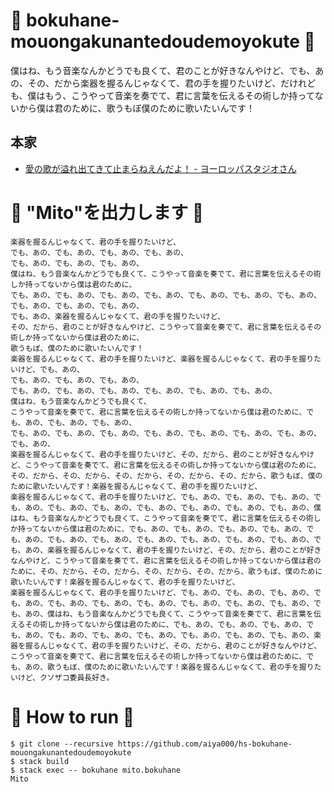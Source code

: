 # :boy: bokuhane-mouongakunantedoudemoyokute :woman:
僕はね、もう音楽なんかどうでも良くて、君のことが好きなんやけど、でも、あの、その、だから楽器を握るんじゃなくて、君の手を握りたいけど、だけれども、僕はもう、こうやって音楽を奏でて、君に言葉を伝えるその術しか持ってないから僕は君のために、歌うもぼ僕のために歌いたいんです！

## 本家

- [愛の歌が溢れ出てきて止まらねえんだよ！ - ヨーロッパスタジオさん](http://www.europe-studio.net/gmf/game/nagano/)

# :full_moon_with_face: "Mito"を出力します :rabbit2:

```
楽器を握るんじゃなくて、君の手を握りたいけど、
でも、あの、でも、あの、でも、あの、でも、あの、
でも、あの、でも、あの、でも、あの、
僕はね、もう音楽なんかどうでも良くて、こうやって音楽を奏でて、君に言葉を伝えるその術しか持ってないから僕は君のために、
でも、あの、でも、あの、でも、あの、でも、あの、でも、あの、でも、あの、でも、あの、でも、あの、でも、あの、でも、あの、
でも、あの、楽器を握るんじゃなくて、君の手を握りたいけど、
その、だから、君のことが好きなんやけど、こうやって音楽を奏でて、君に言葉を伝えるその術しか持ってないから僕は君のために、
歌うもぼ、僕のために歌いたいんです！
楽器を握るんじゃなくて、君の手を握りたいけど、楽器を握るんじゃなくて、君の手を握りたいけど、でも、あの、
でも、あの、でも、あの、でも、あの、
でも、あの、でも、あの、でも、あの、でも、あの、でも、あの、でも、あの、
僕はね、もう音楽なんかどうでも良くて、
こうやって音楽を奏でて、君に言葉を伝えるその術しか持ってないから僕は君のために、でも、あの、でも、あの、でも、あの、
でも、あの、でも、あの、でも、あの、でも、あの、でも、あの、でも、あの、でも、あの、でも、あの、
楽器を握るんじゃなくて、君の手を握りたいけど、その、だから、君のことが好きなんやけど、こうやって音楽を奏でて、君に言葉を伝えるその術しか持ってないから僕は君のために、その、だから、その、だから、その、だから、その、だから、その、だから、歌うもぼ、僕のために歌いたいんです！楽器を握るんじゃなくて、君の手を握りたいけど、
楽器を握るんじゃなくて、君の手を握りたいけど、でも、あの、でも、あの、でも、あの、でも、あの、でも、あの、でも、あの、でも、あの、でも、あの、でも、あの、でも、あの、僕はね、もう音楽なんかどうでも良くて、こうやって音楽を奏でて、君に言葉を伝えるその術しか持ってないから僕は君のために、でも、あの、でも、あの、でも、あの、でも、あの、でも、あの、でも、あの、でも、あの、でも、あの、でも、あの、でも、あの、でも、あの、でも、あの、楽器を握るんじゃなくて、君の手を握りたいけど、その、だから、君のことが好きなんやけど、こうやって音楽を奏でて、君に言葉を伝えるその術しか持ってないから僕は君のために、その、だから、その、だから、その、だから、その、だから、歌うもぼ、僕のために歌いたいんです！楽器を握るんじゃなくて、君の手を握りたいけど、
楽器を握るんじゃなくて、君の手を握りたいけど、でも、あの、でも、あの、でも、あの、でも、あの、でも、あの、でも、あの、でも、あの、でも、あの、でも、あの、でも、あの、でも、あの、僕はね、もう音楽なんかどうでも良くて、こうやって音楽を奏でて、君に言葉を伝えるその術しか持ってないから僕は君のために、でも、あの、でも、あの、でも、あの、でも、あの、でも、あの、でも、あの、でも、あの、でも、あの、でも、あの、でも、あの、楽器を握るんじゃなくて、君の手を握りたいけど、その、だから、君のことが好きなんやけど、こうやって音楽を奏でて、君に言葉を伝えるその術しか持ってないから僕は君のために、でも、あの、歌うもぼ、僕のために歌いたいんです！楽器を握るんじゃなくて、君の手を握りたいけど、クソザコ委員長好き。
```

# :running: How to run :running:

```shell-session
$ git clone --recursive https://github.com/aiya000/hs-bokuhane-mouongakunantedoudemoyokute
$ stack build
$ stack exec -- bokuhane mito.bokuhane
Mito
```
